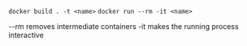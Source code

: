 ```docker build . -t <name>```
```docker run --rm -it <name>```

--rm removes intermediate containers
-it makes the running process interactive
